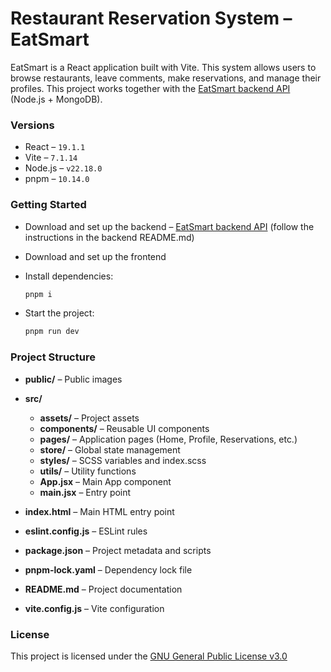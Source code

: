 # Restaurant Reservation System – EatSmart

EatSmart is a React application built with Vite. This system allows users to browse restaurants, leave comments, make reservations, and manage their profiles. This project works together with the [EatSmart backend API](https://github.com/vaivanor/eat-smart-backend) (Node.js + MongoDB).

### Versions

- React – `19.1.1`
- Vite – `7.1.14`
- Node.js – `v22.18.0`
- pnpm – `10.14.0`

### Getting Started

- Download and set up the backend – [EatSmart backend API](https://github.com/vaivanor/eat-smart-backend)
  (follow the instructions in the backend README.md)

- Download and set up the frontend

- Install dependencies:

  ```bash
  pnpm i
  ```

- Start the project:

  ```bash
  pnpm run dev
  ```

### Project Structure

- **public/** – Public images

- **src/**

  - **assets/** – Project assets
  - **components/** – Reusable UI components
  - **pages/** – Application pages (Home, Profile, Reservations, etc.)
  - **store/** – Global state management
  - **styles/** – SCSS variables and index.scss
  - **utils/** – Utility functions
  - **App.jsx** – Main App component
  - **main.jsx** – Entry point

- **index.html** – Main HTML entry point
- **eslint.config.js** – ESLint rules
- **package.json** – Project metadata and scripts
- **pnpm-lock.yaml** – Dependency lock file
- **README.md** – Project documentation
- **vite.config.js** – Vite configuration

### License

This project is licensed under the [GNU General Public License v3.0](https://www.gnu.org/licenses)
